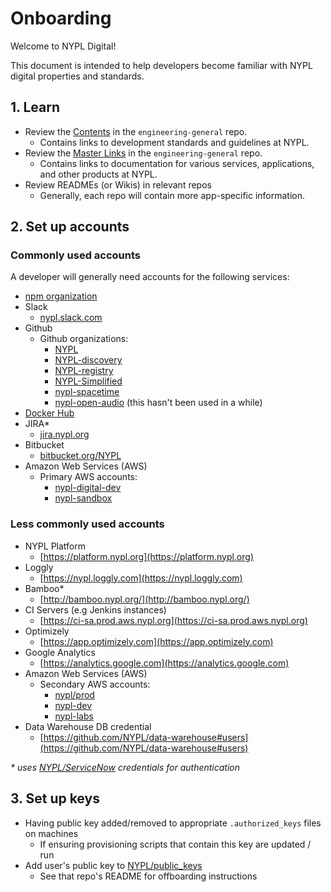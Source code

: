 # Onboarding

Welcome to NYPL Digital!

This document is intended to help developers become familiar with NYPL digital properties and standards.

## 1. Learn

- Review the [Contents](../README.md#contents) in the `engineering-general` repo.
  - Contains links to development standards and guidelines at NYPL.
- Review the [Master Links](../other/README.md) in the `engineering-general` repo.
  - Contains links to documentation for various services, applications, and other products at NYPL.
- Review READMEs (or Wikis) in relevant repos
  - Generally, each repo will contain more app-specific information.

## 2. Set up accounts

### Commonly used accounts

A developer will generally need accounts for the following services:
- [npm organization](https://www.npmjs.com/org/nypl)
- Slack
    - [nypl.slack.com](https://nypl.slack.com/)
- Github
    - Github organizations:
        - [NYPL](https://github.com/NYPL)
        - [NYPL-discovery](https://github.com/NYPL-discovery)
        - [NYPL-registry](https://github.com/NYPL-registry)
        - [NYPL-Simplified](https://github.com/NYPL-Simplified)
        - [nypl-spacetime](https://github.com/nypl-spacetime)
        - [nypl-open-audio](https://github.com/nypl-openaudio) (this hasn't been used in a while)
- [Docker Hub](https://hub.docker.com/u/nypl/)
- JIRA*
    - [jira.nypl.org](https://jira.nypl.org/)
- Bitbucket
    - [bitbucket.org/NYPL](https://bitbucket.org/NYPL)
- Amazon Web Services (AWS)
    - Primary AWS accounts:
        - [nypl-digital-dev](https://nypl-digital-dev.signin.aws.amazon.com/console)
        - [nypl-sandbox](https://nypl-sandbox.signin.aws.amazon.com/console)

### Less commonly used accounts

- NYPL Platform
    - [https://platform.nypl.org](https://platform.nypl.org)
- Loggly
    - [https://nypl.loggly.com](https://nypl.loggly.com)
- Bamboo*
    - [http://bamboo.nypl.org/](http://bamboo.nypl.org/)
- CI Servers (e.g Jenkins instances)
    - [https://ci-sa.prod.aws.nypl.org](https://ci-sa.prod.aws.nypl.org)
- Optimizely
    - [https://app.optimizely.com](https://app.optimizely.com)
- Google Analytics
    - [https://analytics.google.com](https://analytics.google.com)
- Amazon Web Services (AWS)
    - Secondary AWS accounts:
        - [nypl/prod](https://nypl.signin.aws.amazon.com/console)
        - [nypl-dev](https://nypl-dev.signin.aws.amazon.com/console)
        - [nypl-labs](https://nypl-labs.signin.aws.amazon.com/console)
- Data Warehouse DB credential
    - [https://github.com/NYPL/data-warehouse#users](https://github.com/NYPL/data-warehouse#users)

*&#42; uses [NYPL/ServiceNow](https://nyplprod.service-now.com) credentials for authentication*

## 3. Set up keys

* Having public key added/removed to appropriate `.authorized_keys` files on machines
  * If ensuring provisioning scripts that contain this key are updated / run
* Add user's public key to [NYPL/public_keys](https://github.com/NYPL/public_keys)
  * See that repo's README for offboarding instructions
